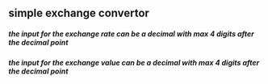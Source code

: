 ## simple exchange convertor
##### the input for the exchange rate can be a decimal with max 4 digits after the decimal point
##### the input for the exchange value can be a decimal with max 4 digits after the decimal point
